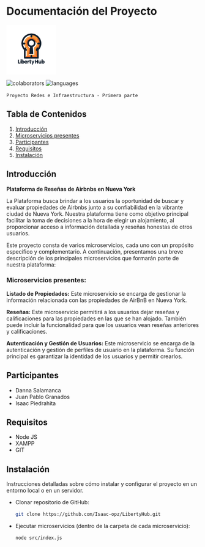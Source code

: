 # Documentación del Proyecto

<p align="left">
    <img src="README.md-data/logo.png" alt="Logo del Proyecto" width="130" style="vertical-align: middle;">
</p>

<p align="left"> 
     <img alt="colaborators" title="colaborators" src="https://img.shields.io/github/contributors/Isaac-opz/LibertyHub?style=plastic&logo=GitHub&labelColor=black&color=blue"    
    />
    <img alt="languages" title="languages" src="https://img.shields.io/github/languages/count/Isaac-opz/LibertyHub?style=plastic&logo=JavaScript&logoColor=blue&labelColor=black"
    </p>

`Proyecto Redes e Infraestructura - Primera parte`

## Tabla de Contenidos

1. [Introducción](#introducción)
2. [Microservicios presentes](#microservicios-presentes)
3. [Participantes](#participantes)
4. [Requisitos](#requisitos)
5. [Instalación](#instalación)

## Introducción

**Plataforma de Reseñas de Airbnbs en Nueva York**

La Plataforma busca brindar a los usuarios la oportunidad de buscar y evaluar propiedades de Airbnbs junto a su confiabilidad en la vibrante ciudad de Nueva York. Nuestra plataforma tiene como objetivo principal facilitar la toma de decisiones a la hora de elegir un alojamiento, al proporcionar acceso a información detallada y reseñas honestas de otros usuarios.

Este proyecto consta de varios microservicios, cada uno con un propósito específico y complementario. A continuación, presentamos una breve descripción de los principales microservicios que formarán parte de nuestra plataforma:

### Microservicios presentes:

**Listado de Propiedades:** Este microservicio se encarga de gestionar la información relacionada con las propiedades de AirBnB en Nueva York.

**Reseñas:** Este microservicio permitirá a los usuarios dejar reseñas y calificaciones para las propiedades en las que se han alojado. También puede incluir la funcionalidad para que los usuarios vean reseñas anteriores y calificaciones.

**Autenticación y Gestión de Usuarios:** Este microservicio se encarga de la autenticación y gestión de perfiles de usuario en la plataforma. Su función principal es garantizar la identidad de los usuarios y permitir crearlos.

## Participantes

- Danna Salamanca
- Juan Pablo Granados
- Isaac Piedrahita

## Requisitos

- Node JS
- XAMPP
- GIT

## Instalación

Instrucciones detalladas sobre cómo instalar y configurar el proyecto en un entorno local o en un servidor.

- Clonar repositorio de GitHub: 
    ```bash
    git clone https://github.com/Isaac-opz/LibertyHub.git    
    ```

- Ejecutar microservicios (dentro de la carpeta de cada microservicio):
    ```bash
    node src/index.js
    ```